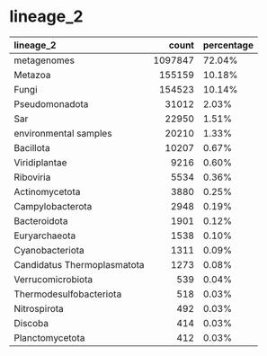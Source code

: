 # lineage_2
| lineage_2                   |   count | percentage   |
|:----------------------------|--------:|:-------------|
| metagenomes                 | 1097847 | 72.04%       |
| Metazoa                     |  155159 | 10.18%       |
| Fungi                       |  154523 | 10.14%       |
| Pseudomonadota              |   31012 | 2.03%        |
| Sar                         |   22950 | 1.51%        |
| environmental samples       |   20210 | 1.33%        |
| Bacillota                   |   10207 | 0.67%        |
| Viridiplantae               |    9216 | 0.60%        |
| Riboviria                   |    5534 | 0.36%        |
| Actinomycetota              |    3880 | 0.25%        |
| Campylobacterota            |    2948 | 0.19%        |
| Bacteroidota                |    1901 | 0.12%        |
| Euryarchaeota               |    1538 | 0.10%        |
| Cyanobacteriota             |    1311 | 0.09%        |
| Candidatus Thermoplasmatota |    1273 | 0.08%        |
| Verrucomicrobiota           |     539 | 0.04%        |
| Thermodesulfobacteriota     |     518 | 0.03%        |
| Nitrospirota                |     492 | 0.03%        |
| Discoba                     |     414 | 0.03%        |
| Planctomycetota             |     412 | 0.03%        |